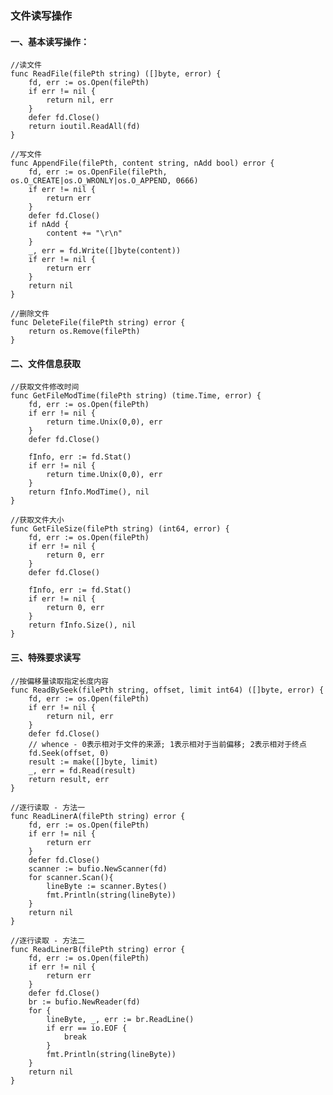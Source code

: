 ### 文件读写操作

#### 一、基本读写操作：
    //读文件
    func ReadFile(filePth string) ([]byte, error) {
        fd, err := os.Open(filePth)
        if err != nil {
            return nil, err
        }
        defer fd.Close()
        return ioutil.ReadAll(fd)
    }
    
    //写文件
    func AppendFile(filePth, content string, nAdd bool) error {
        fd, err := os.OpenFile(filePth, os.O_CREATE|os.O_WRONLY|os.O_APPEND, 0666)
        if err != nil {
            return err
        }
        defer fd.Close()
        if nAdd {
            content += "\r\n"
        }
        _, err = fd.Write([]byte(content))
        if err != nil {
            return err
        }
        return nil
    }
    
    //删除文件
    func DeleteFile(filePth string) error {
        return os.Remove(filePth)
    }
    
#### 二、文件信息获取
    //获取文件修改时间
    func GetFileModTime(filePth string) (time.Time, error) {
        fd, err := os.Open(filePth)
        if err != nil {
            return time.Unix(0,0), err
        }
        defer fd.Close()
 
        fInfo, err := fd.Stat()
        if err != nil {
            return time.Unix(0,0), err
        }
        return fInfo.ModTime(), nil
    }
    
    //获取文件大小
    func GetFileSize(filePth string) (int64, error) {
        fd, err := os.Open(filePth)
        if err != nil {
            return 0, err
        }
        defer fd.Close()
 
        fInfo, err := fd.Stat()
        if err != nil {
            return 0, err
        }
        return fInfo.Size(), nil
    }

#### 三、特殊要求读写
    //按偏移量读取指定长度内容
    func ReadBySeek(filePth string, offset, limit int64) ([]byte, error) {
        fd, err := os.Open(filePth)
        if err != nil {
            return nil, err
        }
        defer fd.Close()
        // whence - 0表示相对于文件的来源; 1表示相对于当前偏移; 2表示相对于终点
        fd.Seek(offset, 0)
        result := make([]byte, limit)
        _, err = fd.Read(result)
        return result, err
    }
    
    //逐行读取 - 方法一
    func ReadLinerA(filePth string) error {
        fd, err := os.Open(filePth)
        if err != nil {
            return err
        }
        defer fd.Close()
        scanner := bufio.NewScanner(fd)
        for scanner.Scan(){
            lineByte := scanner.Bytes()
            fmt.Println(string(lineByte))
        }
        return nil
    }
    
    //逐行读取 - 方法二
    func ReadLinerB(filePth string) error {
        fd, err := os.Open(filePth)
        if err != nil {
            return err
        }
        defer fd.Close()
        br := bufio.NewReader(fd)
        for {
            lineByte, _, err := br.ReadLine()
            if err == io.EOF {
                break
            }
            fmt.Println(string(lineByte))
        }
        return nil
    }